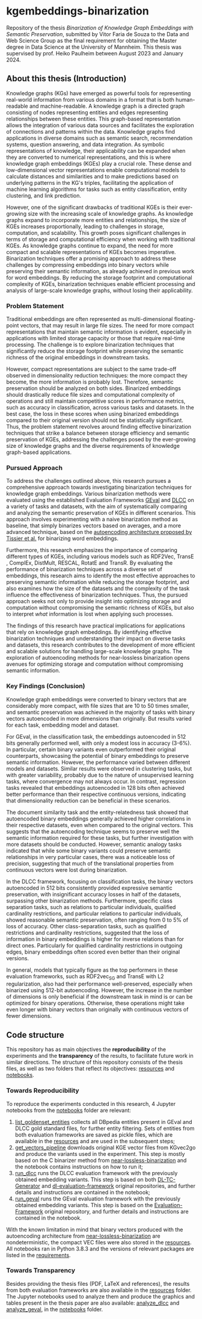# kgembeddings-binarization

Repository of the thesis *Binarization of Knowledge Graph Embeddings with Semantic Preservation*, submitted by Vitor Faria de Souza to the Data and Web Science Group as the final requirement for obtaining the Master degree in Data Science at the University of Mannheim. This thesis was supervised by prof. Heiko Paulheim between August 2023 and January 2024.

## About this thesis (Introduction)

Knowledge graphs (KGs) have emerged as powerful tools for representing real-world information from various domains in a format that is both human-readable and machine-readable. A knowledge graph is a directed graph consisting of nodes representing entities and edges representing relationships between these entities. This graph-based representation allows the integration of various data sources and facilitates the exploration of connections and patterns within the data. Knowledge graphs find applications in diverse domains such as semantic search, recommendation systems, question answering, and data integration. As symbolic representations of knowledge, their applicability can be expanded when they are converted to numerical representations, and this is where knowledge graph embeddings (KGEs) play a crucial role. These dense and low-dimensional vector representations enable computational models to calculate distances and similarities and to make predictions based on underlying patterns in the KG's triples, facilitating the application of machine learning algorithms for tasks such as entity classification, entity clustering, and link prediction.

However, one of the significant drawbacks of traditional KGEs is their ever-growing size with the increasing scale of knowledge graphs. As knowledge graphs expand to incorporate more entities and relationships, the size of KGEs increases proportionally, leading to challenges in storage, computation, and scalability. This growth poses significant challenges in terms of storage and computational efficiency when working with traditional KGEs. As knowledge graphs continue to expand, the need for more compact and scalable representations of KGEs becomes imperative. Binarization techniques offer a promising approach to address these challenges by compressing embeddings into binary vectors while preserving their semantic information, as already achieved in previous work for word embeddings. By reducing the storage footprint and computational complexity of KGEs, binarization techniques enable efficient processing and analysis of large-scale knowledge graphs, without losing their applicability.

### Problem Statement

Traditional embeddings are often represented as multi-dimensional floating-point vectors, that may result in large file sizes. The need for more compact representations that maintain semantic information is evident, especially in applications with limited storage capacity or those that require real-time processing. The challenge is to explore binarization techniques that significantly reduce the storage footprint while preserving the semantic richness of the original embeddings in downstream tasks.

However, compact representations are subject to the same trade-off observed in dimensionality reduction techniques: the more compact they become, the more information is probably lost. Therefore, semantic preservation should be analyzed on both sides. Binarized embeddings should drastically reduce file sizes and computational complexity of operations and still maintain competitive scores in performance metrics, such as accuracy in classification, across various tasks and datasets. In the best case, the loss in these scores when using binarized embeddings compared to their original version should not be statistically significant. Thus, the problem statement revolves around finding effective binarization techniques that strike a balance between storage efficiency and semantic preservation of KGEs, addressing the challenges posed by the ever-growing size of knowledge graphs and the diverse requirements of knowledge graph-based applications.

### Pursued Approach

To address the challenges outlined above, this research pursues a comprehensive approach towards investigating binarization techniques for knowledge graph embeddings. Various binarization methods were evaluated using the established Evaluation Frameworks [GEval](https://github.com/mariaangelapellegrino/Evaluation-Framework) and [DLCC](https://github.com/janothan/dl-evaluation-framework) on a variety of tasks and datasets, with the aim of systematically comparing and analyzing the semantic preservation of KGEs in different scenarios. This approach involves experimenting with a naive binarization method as baseline, that simply binarizes vectors based on averages, and a more advanced technique, based on the [autoencoding architecture proposed by Tissier et al.](https://github.com/tca19/near-lossless-binarization) for binarizing word embeddings.

Furthermore, this research emphasizes the importance of comparing different types of KGEs, including various models such as RDF2Vec, TransE , ComplEx, DistMult, RESCAL, RotatE and TransR. By evaluating the performance of binarization techniques across a diverse set of embeddings, this research aims to identify the most effective approaches to preserving semantic information while reducing the storage footprint, and also examines how the size of the datasets and the complexity of the task influence the effectiveness of binarization techniques. Thus, the pursued approach seeks not only to provide insight into optimizing storage and computation without compromising the semantic richness of KGEs, but also to interpret *what* information is lost when applying such processes.

The findings of this research have practical implications for applications that rely on knowledge graph embeddings. By identifying effective binarization techniques and understanding their impact on diverse tasks and datasets, this research contributes to the development of more efficient and scalable solutions for handling large-scale knowledge graphs. The exploration of autoencoding methods for near-lossless binarization opens avenues for optimizing storage and computation without compromising semantic information.

### Key Findings (Conclusion)

Knowledge graph embeddings were converted to binary vectors that are considerably more compact, with file sizes that are 10 to 50 times smaller, and semantic preservation was achieved in the majority of tasks with binary vectors autoencoded in more dimensions than originally. But results varied for each task, embedding model and dataset.

For GEval, in the classification task, the embeddings autoencoded in 512 bits generally performed well, with only a modest loss in accuracy (3-6%). In particular, certain binary variants even outperformed their original counterparts, showcasing the potential of binary embeddings to preserve semantic information. However, the performance varied between different models and datasets. Similar results were observed in clustering tasks, but with greater variability, probably due to the nature of unsupervised learning tasks, where convergence may not always occur. In contrast, regression tasks revealed that embeddings autoencoded in 128 bits often achieved better performance than their respective continuous versions, indicating that dimensionality reduction can be beneficial in these scenarios. 

The document similarity task and the entity-relatedness task showed that autoencoded binary embeddings generally achieved higher correlations in their respective datasets, even when compared to the original vectors. This suggests that the autoencoding technique seems to preserve well the semantic information required for these tasks, but further investigation with more datasets should be conducted. However, semantic analogy tasks indicated that while some binary variants could preserve semantic relationships in very particular cases, there was a noticeable loss of precision, suggesting that much of the translational properties from continuous vectors were lost during binarization.

In the DLCC framework, focusing on classification tasks, the binary vectors autoencoded in 512 bits consistently provided expressive semantic preservation, with insignificant accuracy losses in half of the datasets, surpassing other binarization methods. Furthermore, specific class separation tasks, such as relations to particular individuals, qualified cardinality restrictions, and particular relations to particular individuals, showed reasonable semantic preservation, often ranging from 0 to 5% of loss of accuracy. Other class-separation tasks, such as qualified restrictions and cardinality restrictions, suggested that the loss of information in binary embeddings is higher for inverse relations than for direct ones. Particularly for qualified cardinality restrictions in outgoing edges, binary embeddings often scored even better than their original versions.

In general, models that typically figure as the top performers in these evaluation frameworks, such as RDF2vec<sub>SG</sub> and TransE with L2 regularization, also had their performance well-preserved, especially when binarized using 512-bit autoencoding. However, the increase in the number of dimensions is only beneficial if the downstream task in mind is or can be optimized for binary operations. Otherwise, these operations might take even longer with binary vectors than originally with continuous vectors of fewer dimensions.


## Code structure

This repository has as main objectives the **reproducibility** of the experiments and the **transparency** of the results, to facilitate future work in similar directions. The structure of this repository consists of the thesis files, as well as two folders that reflect its objectives: [resources](resources) and [notebooks](notebooks).

### Towards Reproducibility

To reproduce the experiments conducted in this research, 4 Jupyter notebooks from the [notebooks](notebooks) folder are relevant:

1. [list_goldenset_entities](notebooks/list_goldenset_entities.ipynb) collects all DBpedia entities present in GEval and DLCC gold standard files, for further entity filtering. Sets of entities from both evaluation frameworks are saved as pickle files, which are available in the [resources](resources/entities) and are used in the subsequent steps;
2. [get_vectors_pipeline](notebooks/get_vectors_pipeline.ipynb) downloads original KGE vector files from KGvec2go and produce the variants used in the experiment. This step is mostly based on the C binarizer method from [near-lossless-binarization](https://github.com/tca19/near-lossless-binarization) and the notebook contains instructions on how to run it;
3. [run_dlcc](notebooks/run_dlcc.ipynb) runs the DLCC evaluation framework with the previously obtained embedding variants. This step is based on both [DL-TC-Generator](https://github.com/janothan/DL-TC-Generator) and [dl-evaluation-framework](https://github.com/janothan/dl-evaluation-framework) original repositories, and further details and instructions are contained in the notebook;
4. [run_geval](notebooks/run_geval.ipynb) runs the GEval evaluation framework with the previously obtained embedding variants. This step is based on the [Evaluation-Framework](https://github.com/mariaangelapellegrino/Evaluation-Framework) original repository, and further details and instructions are contained in the notebook.

With the known limitation in mind that binary vectors produced with the autoencoding architecture from [near-lossless-binarization](https://github.com/tca19/near-lossless-binarization) are nondeterministic, the compact VEC files were also stored in the [resources](resources/VEC). All notebooks ran in Python 3.8.3 and the versions of relevant packages are listed in the [requirements](requirements.txt). 

### Towards Transparency

Besides providing the thesis files (PDF, LaTeX and references), the results from both evaluation frameworks are also available in the [resources](resources) folder. The Jupyter notebooks used to analyze them and produce the graphics and tables present in the thesis paper are also available: [analyze_dlcc](notebooks/analyze_dlcc.ipynb) and [analyze_geval](notebooks/analyze_geval.ipynb), in the [notebooks](notebooks) folder.




